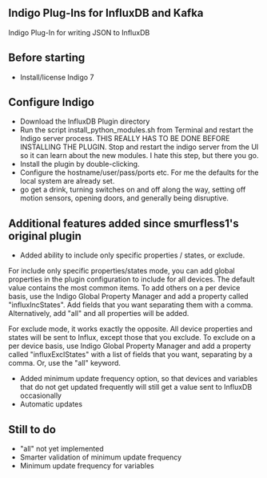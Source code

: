 Indigo Plug-Ins for InfluxDB and Kafka
---

Indigo Plug-In for writing JSON to InfluxDB

Before starting
---

* Install/license Indigo 7


Configure Indigo
---

* Download the InfluxDB Plugin directory
* Run the script install_python_modules.sh from Terminal and restart the Indigo server process.  THIS REALLY HAS TO BE DONE BEFORE INSTALLING THE PLUGIN.  Stop and restart the indigo server from the UI so it can learn about the new modules.  I hate this step, but there you go. 
* Install the plugin by double-clicking.
* Configure the hostname/user/pass/ports etc. For me the defaults for the local system are already set.
* go get a drink, turning switches on and off along the way, setting off motion sensors, opening doors, and generally being disruptive. 

Additional features added since smurfless1's original plugin
---

* Added ability to include only specific properties / states, or exclude.

For include only specific properties/states mode, you can add global properties in the plugin configuration to include for all devices.  The default value contains the most common items.  To add others on a per device basis, use the Indigo Global Property Manager and add a property called "influxIncStates".  Add fields that you want separating them with a comma.  Alternatively, add "all" and all properties will be added.

For exclude mode, it works exactly the opposite.  All device properties and states will be sent to Influx, except those that you exclude.  To exclude on a per device basis, use Indigo Global Property Manager and add a property called "influxExclStates" with a list of fields that you want, separating by a comma.  Or, use the "all" keyword.

* Added minimum update frequency option, so that devices and variables that do not get updated frequently will still get a value sent to InfluxDB occasionally
* Automatic updates


Still to do
---
* "all" not yet implemented
* Smarter validation of minimum update frequency
* Minimum update frequency for variables